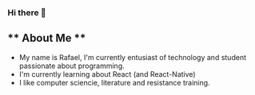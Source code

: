 ### Hi there 👋 
 ## ** About Me ** ##
  - My name is Rafael, I'm currently entusiast of technology and student passionate about programming.
  - I'm currently learning about React (and React-Native)
  - I like computer sciencie, literature and resistance training. 
  
<!--
**farxC/farxC** is a ✨ _special_ ✨ repository because its `README.md` (this file) appears on your GitHub profile.

Here are some ideas to get you started:

- 🔭 I’m currently working on ...
- 🌱 I’m currently learning ...
- 👯 I’m looking to collaborate on ...
- 🤔 I’m looking for help with ...
- 💬 Ask me about ...
- 📫 How to reach me: ...
- 😄 Pronouns: ...
- ⚡ Fun fact: ...
-->
